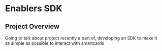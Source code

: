 # Enablers SDK
## Project Overview

<aside class="notes">
Going to talk about project recently a part of, developing an SDK to make it as simple as possible to interact with smartcards
</aside>